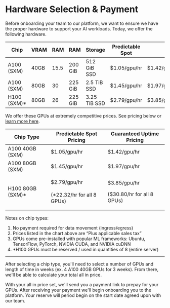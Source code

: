 # Hardware Selection & Payment

Before onboarding your team to our platform, we want to ensure we have the proper hardware to support your AI workloads. Today, we offer the following hardware.

<table data-full-width="true"><thead><tr><th>Chip</th><th>VRAM</th><th>RAM</th><th>RAM</th><th>Storage</th><th data-hidden>Predictable Spot </th><th data-hidden></th></tr></thead><tbody><tr><td>A100 (SXM)</td><td>40GB</td><td>15.5</td><td>200 GiB</td><td>512 GiB SSD</td><td>$1.05/gpu/hr </td><td>$1.42/gpu/hr</td></tr><tr><td>A100 (SXM)</td><td>80GB</td><td>30</td><td>225 GiB</td><td>2.5 TiB SSD</td><td>$1.45/gpu/hr </td><td>$1.97/gpu/hr</td></tr><tr><td>H100 (SXM)*</td><td>80GB</td><td>26</td><td>225 GiB</td><td>3.25 TiB SSD</td><td>$2.79/gpu/hr</td><td>$3.85/gpu/hr </td></tr></tbody></table>

&#x20;

We offer these GPUs at extremely competitive prices. See pricing below or [learn more here](https://trybuild.ai).



<table data-full-width="true"><thead><tr><th>Chip Type</th><th>Predictable Spot Pricing</th><th>Guaranteed Uptime Pricing</th></tr></thead><tbody><tr><td>A100 40GB (SXM)</td><td>$1.05/gpu/hr </td><td>$1.42/gpu/hr</td></tr><tr><td>A100 80GB (SXM)</td><td>$1.45/gpu/hr </td><td>$1.97/gpu/hr</td></tr><tr><td>H100 80GB (SXM)*</td><td>$2.79/gpu/hr<br><br>(*22.32/hr for all 8 GPUs)</td><td><p>$3.85/gpu/hr </p><p></p><p>($30.80/hr for all 8 GPUs)</p></td></tr></tbody></table>

Notes on chip types:&#x20;

1. No payment required for data movement (ingress/egress)
2. Prices listed in the chart above are “Plus applicable sales tax”
3. GPUs come pre-installed with popular ML frameworks: Ubuntu, TensorFlow, PyTorch, NVIDIA CUDA, and NVIDIA cuDNN
4. \*H100 GPUs must be reserved / used in quantities of 8 (entire server)

***



After selecting a chip type, you'll need to select a number of GPUs and length of time in weeks (ex. 4 A100 40GB GPUs for 3 weeks). From there, we'll be able to calculate your total all in price.

With your all in price set, we'll send you a payment link to prepay for your GPUs. After receiving your payment we'll begin onboarding you to the platform. Your reserve will period begin on the start date agreed upon with our team.&#x20;
